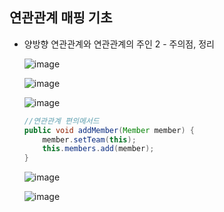 ## **연관관계 매핑 기초**
  * 양방향 연관관계와 연관관계의 주인 2 - 주의점, 정리
    
    ![image](https://user-images.githubusercontent.com/79301439/171991599-1679c5d7-db03-4de8-a73d-1534d63afdef.png)
    
    ![image](https://user-images.githubusercontent.com/79301439/171991612-cccead00-24c9-4e0a-ae09-d1d0b8a9bd93.png)
    
    ![image](https://user-images.githubusercontent.com/79301439/171991625-d915e1fe-7a33-43f0-b10b-df989f39b076.png)
    
    ```java
    //연관관계 편의메서드
    public void addMember(Member member) {
        member.setTeam(this);
        this.members.add(member);
    }
    ```
    
    ![image](https://user-images.githubusercontent.com/79301439/171991640-9b6358f3-e92d-434f-8843-67e4afac6a42.png)
    
    ![image](https://user-images.githubusercontent.com/79301439/171991648-81f13d74-1f6d-4bdf-8e6c-6a73cfa1c81e.png)
